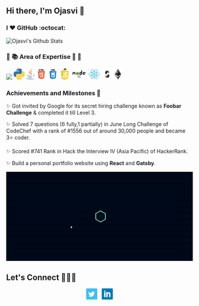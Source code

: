 ## Hi there, I'm Ojasvi 👋

### I :heart: GitHub :octocat:

![Ojasvi's Github Stats](https://github-readme-stats.vercel.app/api?username=OjasviChauhan&show_icons=true&line_height=30)

### :open_book: :books: Area of Expertise :closed_book: :green_book:

<code><img height="30" src="https://raw.githubusercontent.com/isocpp/logos/master/cpp_logo.png"></code>
<code><img height="30" src="https://github.com/OjasviChauhan/OjasviChauhan/blob/master/img/python.png?raw=true"></code>
<code><img height="30" src="https://github.com/OjasviChauhan/OjasviChauhan/blob/master/img/java.png?raw=true"></code>
<code><img height="30" src="https://github.com/OjasviChauhan/OjasviChauhan/blob/master/img/html5.png?raw=true"></code>
<code><img height="30" src="https://github.com/OjasviChauhan/OjasviChauhan/blob/master/img/css3.png?raw=true"></code>
<code><img height="30" src="https://github.com/OjasviChauhan/OjasviChauhan/blob/master/img/javascript.png?raw=true"></code>
<code><img height="30" src="https://github.com/OjasviChauhan/OjasviChauhan/blob/master/img/nodejs.png?raw=true"></code>
<code><img height="30" src="https://github.com/OjasviChauhan/OjasviChauhan/blob/master/img/react.png?raw=true"></code>
<code><img height="30" src="https://github.com/OjasviChauhan/OjasviChauhan/blob/master/img/solidity.png?raw=true"></code>
<code><img height="30" src="https://github.com/OjasviChauhan/OjasviChauhan/blob/master/img/ethereum.png?raw=true"></code>

### Achievements and Milestones :crown:

:sparkles: Got invited by Google for its secret hiring challenge known as **Foobar Challenge** & completed it till Level 3.

:sparkles: Solved 7 questions (6 fully,1 partially) in June Long Challenge of CodeChef with a rank of #1556 out of around 30,000 people and became 3⭐️ coder.

:sparkles: Scored #741 Rank in Hack the Interview IV (Asia Pacific) of HackerRank.

:sparkles: Build a personal portfolio website using **React** and **Gatsby**.<br>

<a href="https://ojasvichauhan.netlify.app/">  
<img src="https://github.com/OjasviChauhan/OjasviChauhan/blob/master/img/portfolioGIF.gif?raw=true"></a>

## Let's Connect :people_holding_hands:

<p align='center'>
<a href="https://twitter.com/OjasviChauhan23"><img height="30" src="https://github.com/OjasviChauhan/OjasviChauhan/blob/master/img/twitter.png?raw=true"></a>&nbsp;&nbsp;
<a href="https://www.linkedin.com/in/ojasvi-chauhan-852706173/"><img height="30" src="https://github.com/OjasviChauhan/OjasviChauhan/blob/master/img/linkedin.png?raw=true"></a>
</p>

